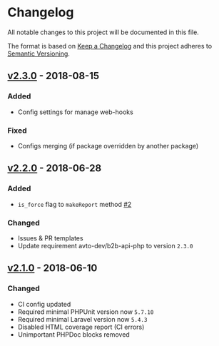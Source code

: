 # Changelog

All notable changes to this project will be documented in this file.

The format is based on [Keep a Changelog] and this project adheres to [Semantic Versioning].

## [v2.3.0] - 2018-08-15

### Added

- Config settings for manage web-hooks

### Fixed

- Configs merging (if package overridden by another package)

## [v2.2.0] - 2018-06-28

### Added

- `is_force` flag to `makeReport` method [#2]

### Changed

- Issues & PR templates
- Update requirement avto-dev/b2b-api-php to version `2.3.0`

## [v2.1.0] - 2018-06-10

### Changed

- CI config updated
- Required minimal PHPUnit version now `5.7.10`
- Required minimal Laravel version now `5.4.3`
- Disabled HTML coverage report (CI errors)
- Unimportant PHPDoc blocks removed

[v2.3.0]: https://github.com/avto-dev/b2b-api-php-laravel/compare/v2.2.0...v2.3.0
[v2.2.0]: https://github.com/avto-dev/b2b-api-php-laravel/compare/v2.1.0...v2.2.0
[v2.1.0]: https://github.com/avto-dev/b2b-api-php-laravel/compare/v2.0.12...v2.1.0

[#2]: https://github.com/avto-dev/b2b-api-php-laravel/issues/2

[Keep a Changelog]: http://keepachangelog.com/en/1.0.0/
[Semantic Versioning]: http://semver.org/spec/v2.0.0.html
